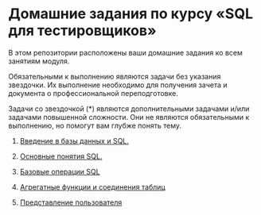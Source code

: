 #  Домашние задания по курсу «SQL для тестировщиков» 

В этом репозитории расположены ваши домашние задания ко всем занятиям модуля. 

Обязательными к выполнению являются задачи без указания звездочки. Их выполнение необходимо для получения зачета и документа о профессиональной переподготовке.

Задачи со звездочкой (*) являются дополнительными задачами и/или задачами повышенной сложности. Они не являются обязательными к выполнению, но помогут вам глубже понять тему.


1. [Введение в базы данных и SQL.]()

2. [Основные понятия SQL.]()

3. [Базовые операции SQL]()

4. [Агрегатные функции и соединения таблиц]()

5. [Представление пользователя]()

